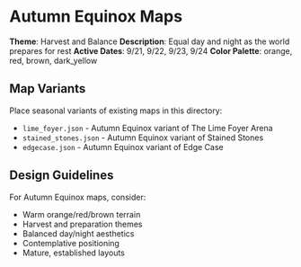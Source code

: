 # Autumn Equinox Maps

**Theme**: Harvest and Balance
**Description**: Equal day and night as the world prepares for rest
**Active Dates**: 9/21, 9/22, 9/23, 9/24
**Color Palette**: orange, red, brown, dark_yellow

## Map Variants

Place seasonal variants of existing maps in this directory:

- `lime_foyer.json` - Autumn Equinox variant of The Lime Foyer Arena
- `stained_stones.json` - Autumn Equinox variant of Stained Stones  
- `edgecase.json` - Autumn Equinox variant of Edge Case

## Design Guidelines

For Autumn Equinox maps, consider:

- Warm orange/red/brown terrain
- Harvest and preparation themes
- Balanced day/night aesthetics
- Contemplative positioning
- Mature, established layouts
